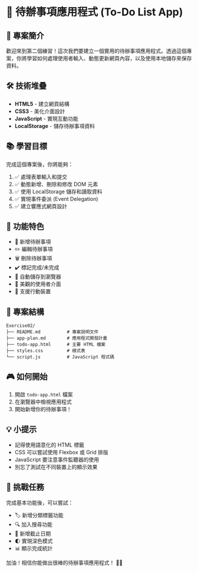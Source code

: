 # 📝 待辦事項應用程式 (To-Do List App)

## 🎯 專案簡介
歡迎來到第二個練習！這次我們要建立一個實用的待辦事項應用程式。透過這個專案，你將學習如何處理使用者輸入、動態更新網頁內容，以及使用本地儲存來保存資料。

## 🛠️ 技術堆疊
- **HTML5** - 建立網頁結構
- **CSS3** - 美化介面設計
- **JavaScript** - 實現互動功能
- **LocalStorage** - 儲存待辦事項資料

## 📚 學習目標
完成這個專案後，你將能夠：
1. ✅ 處理表單輸入和提交
2. ✅ 動態新增、刪除和修改 DOM 元素
3. ✅ 使用 LocalStorage 儲存和讀取資料
4. ✅ 實現事件委派 (Event Delegation)
5. ✅ 建立響應式網頁設計

## 🚀 功能特色
- 📌 新增待辦事項
- ✏️ 編輯待辦事項
- 🗑️ 刪除待辦事項
- ✔️ 標記完成/未完成
- 💾 自動儲存到瀏覽器
- 🎨 美觀的使用者介面
- 📱 支援行動裝置

## 📂 專案結構
```
Exercise02/
├── README.md          # 專案說明文件
├── app-plan.md        # 應用程式開發計畫
├── todo-app.html      # 主要 HTML 檔案
├── styles.css         # 樣式表
└── script.js          # JavaScript 程式碼
```

## 🎮 如何開始
1. 開啟 `todo-app.html` 檔案
2. 在瀏覽器中檢視應用程式
3. 開始新增你的待辦事項！

## 💡 小提示
- 記得使用語意化的 HTML 標籤
- CSS 可以嘗試使用 Flexbox 或 Grid 排版
- JavaScript 要注意事件監聽器的使用
- 別忘了測試在不同裝置上的顯示效果

## 🌟 挑戰任務
完成基本功能後，可以嘗試：
- 🏷️ 新增分類標籤功能
- 🔍 加入搜尋功能
- 📅 新增截止日期
- 🌓 實現深色模式
- 📊 顯示完成統計

加油！相信你能做出很棒的待辦事項應用程式！ 💪😊 
